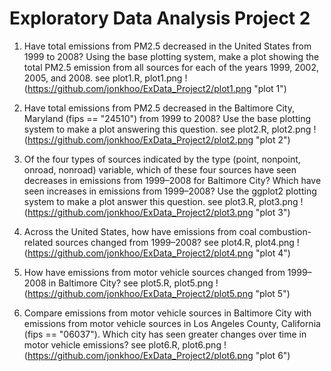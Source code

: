 # Exploratory Data Analysis Project 2

1. Have total emissions from PM2.5 decreased in the United States from 1999 to 2008? Using the base plotting system, make a plot showing the total PM2.5 emission from all sources for each of the years 1999, 2002, 2005, and 2008.
see plot1.R, plot1.png
!(https://github.com/jonkhoo/ExData_Project2/plot1.png "plot 1")

2. Have total emissions from PM2.5 decreased in the Baltimore City, Maryland (fips == "24510") from 1999 to 2008? Use the base plotting system to make a plot answering this question.
see plot2.R, plot2.png
!(https://github.com/jonkhoo/ExData_Project2/plot2.png "plot 2")

3. Of the four types of sources indicated by the type (point, nonpoint, onroad, nonroad) variable, which of these four sources have seen decreases in emissions from 1999–2008 for Baltimore City? Which have seen increases in emissions from 1999–2008? Use the ggplot2 plotting system to make a plot answer this question.
see plot3.R, plot3.png
!(https://github.com/jonkhoo/ExData_Project2/plot3.png "plot 3")

4. Across the United States, how have emissions from coal combustion-related sources changed from 1999–2008?
see plot4.R, plot4.png
!(https://github.com/jonkhoo/ExData_Project2/plot4.png "plot 4")

5. How have emissions from motor vehicle sources changed from 1999–2008 in Baltimore City?
see plot5.R, plot5.png
!(https://github.com/jonkhoo/ExData_Project2/plot5.png "plot 5")

6. Compare emissions from motor vehicle sources in Baltimore City with emissions from motor vehicle sources in Los Angeles County, California (fips == "06037"). Which city has seen greater changes over time in motor vehicle emissions?
see plot6.R, plot6.png
!(https://github.com/jonkhoo/ExData_Project2/plot6.png "plot 6")
